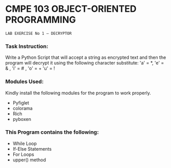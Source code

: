 # CMPE 103 OBJECT-ORIENTED PROGRAMMING
```
LAB EXERCISE No 1 – DECRYPTOR
```

### Task Instruction:
Write a Python Script that will accept a string as encrypted text and then the program will decrypt it using the following character substitute: 'a' = *, 'e' = & , 'i' = # , 'o' = + 'u' = !

### Modules Used:
Kindly install the following modules for the program to work properly.
* Pyfiglet
* colorama
* Rich
* pyboxen

### This Program contains the following:
* While Loop
* If-Else Statements
* For Loops
* upper() method

